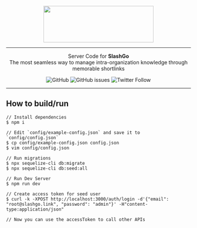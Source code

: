 <p align="center">
<img src="https://user-images.githubusercontent.com/408863/195614525-f92a65ad-e380-407d-b6c0-4ecea8763b96.png" data-canonical-src="https://user-images.githubusercontent.com/408863/195614525-f92a65ad-e380-407d-b6c0-4ecea8763b96.png" width="300" height="100" />

---

<p align="center">Server Code for <b>SlashGo</b>
<br/>
The most seamless way to manage intra-organization knowledge through memorable shortlinks</p>
</p>

<p align="center">
<img alt="GitHub" src="https://img.shields.io/github/license/Slash-Go/SlashGoServer">
<img alt="GitHub issues" src="https://img.shields.io/github/issues/Slash-Go/SlashGoServer">
<img alt="Twitter Follow" src="https://img.shields.io/twitter/follow/SlashGoApp">
</p>

---

## How to build/run

```
// Install dependencies
$ npm i

// Edit `config/example-config.json` and save it to `config/config.json`
$ cp config/example-config.json config.json
$ vim config/config.json

// Run migrations
$ npx sequelize-cli db:migrate
$ npx sequelize-cli db:seed:all

// Run Dev Server
$ npm run dev

// Create access token for seed user
$ curl -k -XPOST http://localhost:3000/auth/login -d'{"email": "root@slashgo.link", "password": "admin"}' -H"content-type:application/json"

// Now you can use the accessToken to call other APIs
```
